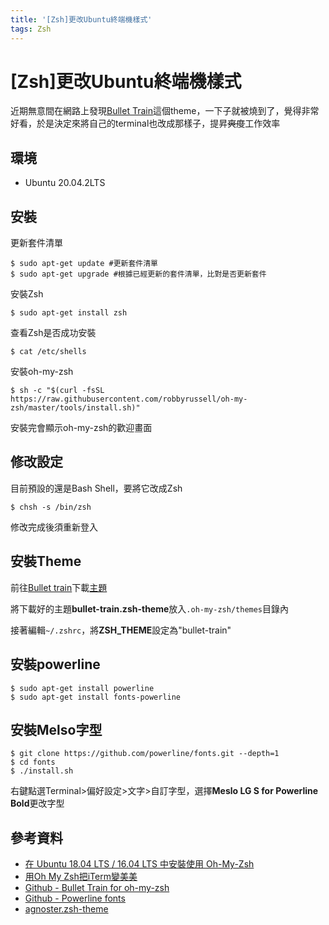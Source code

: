 ```yaml
---
title: '[Zsh]更改Ubuntu終端機樣式'
tags: Zsh
---
```


# [Zsh]更改Ubuntu終端機樣式
近期無意間在網路上發現[Bullet Train](https://github.com/caiogondim/bullet-train.zsh)這個theme，一下子就被燒到了，覺得非常好看，於是決定來將自己的terminal也改成那樣子，提昇~~爽度~~工作效率

## 環境
- Ubuntu 20.04.2LTS


## 安裝

更新套件清單
```shell
$ sudo apt-get update #更新套件清單
$ sudo apt-get upgrade #根據已經更新的套件清單，比對是否更新套件
```

安裝Zsh
```shell
$ sudo apt-get install zsh
```

查看Zsh是否成功安裝
```shell
$ cat /etc/shells
```

安裝oh-my-zsh
```shell
$ sh -c "$(curl -fsSL https://raw.githubusercontent.com/robbyrussell/oh-my-zsh/master/tools/install.sh)"
```

安裝完會顯示oh-my-zsh的歡迎畫面

## 修改設定
目前預設的還是Bash Shell，要將它改成Zsh
```shell
$ chsh -s /bin/zsh
```
修改完成後須重新登入

## 安裝Theme
前往[Bullet train](https://github.com/caiogondim/bullet-train.zsh)下載[主題](https://raw.githubusercontent.com/caiogondim/bullet-train-oh-my-zsh-theme/master/bullet-train.zsh-theme)

將下載好的主題**bullet-train.zsh-theme**放入`.oh-my-zsh/themes`目錄內

接著編輯`~/.zshrc`，將**ZSH_THEME**設定為"bullet-train"

## 安裝powerline

```shell
$ sudo apt-get install powerline
$ sudo apt-get install fonts-powerline
```

## 安裝Melso字型
```shell
$ git clone https://github.com/powerline/fonts.git --depth=1
$ cd fonts 
$ ./install.sh
```

右鍵點選Terminal>偏好設定>文字>自訂字型，選擇**Meslo LG S for Powerline Bold**更改字型


## 參考資料

- [在 Ubuntu 18.04 LTS / 16.04 LTS 中安裝使用 Oh-My-Zsh](https://medium.com/@wifferlin0505/%E5%9C%A8-ubuntu-16-04-lts-%E4%B8%AD%E5%AE%89%E8%A3%9D%E4%BD%BF%E7%94%A8-oh-my-zsh-cf92203ca8a2)
- [用Oh My Zsh把iTerm變美美](https://medium.com/@hazelwu/%E7%94%A8oh-my-zsh%E6%8A%8Aiterm%E8%AE%8A%E7%BE%8E%E7%BE%8E-8a18daa8eac)
- [Github - Bullet Train for oh-my-zsh](https://github.com/caiogondim/bullet-train.zsh)
- [Github - Powerline fonts](https://github.com/powerline/fonts)
- [agnoster.zsh-theme](https://github.com/agnoster/agnoster-zsh-theme)